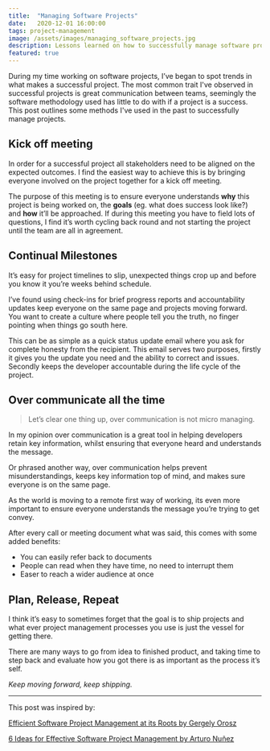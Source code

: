 ```yaml
---
title:  "Managing Software Projects"
date:   2020-12-01 16:00:00
tags: project-management
image: /assets/images/managing_software_projects.jpg
description: Lessons learned on how to successfully manage software projects
featured: true
---
```


During my time working on software projects, I’ve began to spot trends in what makes a successful project. The most common trait I've observed in successful projects is great communication between teams, seemingly the software methodology used has little to do with if a project is a success.
This post outlines some methods I've used in the past to successfully manage projects.

## Kick off meeting

In order for a successful project all stakeholders need to be aligned on the expected outcomes. I find the easiest way to achieve this is by bringing everyone involved on the project together for a kick off meeting. 

The purpose of this meeting is to ensure everyone understands **why** this project is being worked on, the **goals** (eg. what does success look like?) and **how** it’ll be approached. If during this meeting you have to field lots of questions, I find it’s worth cycling back round and not starting the project until the team are all in agreement.

## Continual Milestones

It’s easy for project timelines to slip, unexpected things crop up and before you know it you’re weeks behind schedule. 

I’ve found using check-ins for brief progress reports and accountability updates keep everyone on the same page and projects moving forward. You want to create a culture where people tell you the truth, no finger pointing when things go south here. 

This can be as simple as a quick status update email where you ask for complete honesty from the recipient. This email serves two purposes, firstly it gives you the update you need and the ability to correct and issues. Secondly keeps the developer accountable during the life cycle of the project. 

## Over communicate all the time

> Let’s clear one thing up, over communication is not micro managing.

In my opinion over communication is a great tool in helping developers retain key information, whilst ensuring that everyone heard and understands the message. 

Or phrased another way, over communication helps prevent misunderstandings, keeps key information top of mind, and makes sure everyone is on the same page.

As the world is moving to a remote first way of working, its even more important to ensure everyone understands the message you’re trying to get convey. 

After every call or meeting document what was said, this comes with some added benefits:

- You can easily refer back to documents 
- People can read when they have time, no need to interrupt them
- Easer to reach a wider audience at once 

## Plan, Release, Repeat 

I think it’s easy to sometimes forget that the goal is to ship projects and what ever project management processes you use is just the vessel for getting there. 

There are many ways to go from idea to finished product, and taking time to step back and evaluate how you got there is as important as the process it’s self. 

_Keep moving forward, keep shipping._ 

---

This post was inspired by:

[Efficient Software Project Management at its Roots by Gergely Orosz](https://blog.pragmaticengineer.com/efficient-software-project-management-at-its-roots/)

[6 Ideas for Effective Software Project Management by Arturo Nuñez](https://blog.unosquare.com/6-ideas-for-effective-software-project-management)